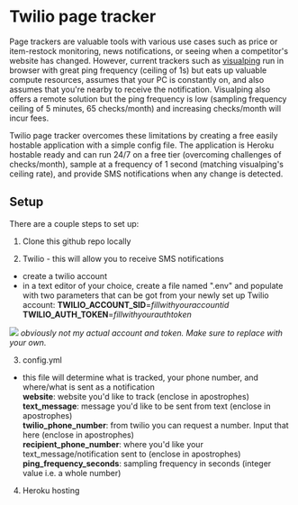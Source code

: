
# Twilio page tracker

Page trackers are valuable tools with various use cases such as price or item-restock monitoring, news notifications, or seeing when a competitor's website has changed. However, current trackers such as [visualping](https://visualping.io/) run in browser with great ping frequency (ceiling of 1s) but eats up valuable compute resources, assumes that your PC is constantly on, and also assumes that you're nearby to receive the notification. Visualping also offers a remote solution but the ping frequency is low (sampling frequency ceiling of 5 minutes, 65 checks/month) and increasing checks/month will incur fees. 

Twilio page tracker overcomes these limitations by creating a free easily hostable application with a simple config file. The application is Heroku hostable ready and can run 24/7 on a free tier (overcoming challenges of checks/month), sample at a frequency of 1 second (matching visualping's ceiling rate), and provide SMS notifications when any change is detected. 

## Setup

There are a couple steps to set up: 

1) Clone this github repo locally

2) Twilio - this will allow you to receive SMS notifications
- create a twilio account  
- in a text editor of your choice, create a file named ".env" and populate with two parameters that can be got from your newly set up Twilio account:
**TWILIO_ACCOUNT_SID**=*fillwithyouraccountid*
**TWILIO_AUTH_TOKEN**=*fillwithyourauthtoken*

![]('/_pictures/env_file_example.png')
*obviously not my actual account and token. Make sure to replace with your own.*

3) config.yml
- this file will determine what is tracked, your phone number, and where/what is sent as a notification  
**website**: website you'd like to track (enclose in apostrophes)  
**text_message**: message you'd like to be sent from text (enclose in apostrophes)  
**twilio_phone_number**: from twilio you can request a number. Input that here (enclose in apostrophes)  
**recipient_phone_number**: where you'd like your text_message/notification sent to (enclose in apostrophes)  
**ping_frequency_seconds**: sampling frequency in seconds (integer value i.e. a whole number)  


4) Heroku hosting
